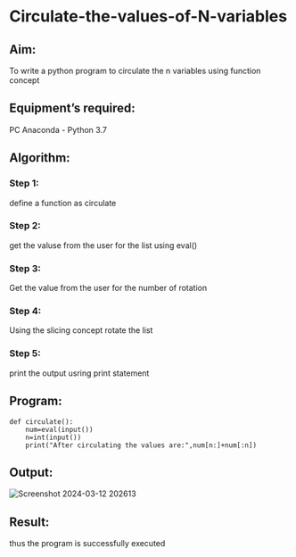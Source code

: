# Circulate-the-values-of-N-variables
## Aim:
To write a python program to circulate the n variables using function concept
## Equipment’s required:
PC
Anaconda - Python 3.7
## Algorithm: 
### Step 1:
define a function as circulate
### Step 2: 
get the valuse from the user for the list using eval()
### Step 3: 
Get the value from the user for the number of rotation
### Step 4: 
Using the slicing concept rotate the list

### Step 5: 
print the output usring print statement
## Program:
```
def circulate():
    num=eval(input())
    n=int(input())
    print("After circulating the values are:",num[n:]+num[:n])
```
## Output:
![Screenshot 2024-03-12 202613](https://github.com/karuniya2005/Circulate-the-values-of-N-variables/assets/161425769/3bd92b9c-04a5-4147-9276-5ea4dcf3dc42)

## Result:
thus the program is successfully executed
